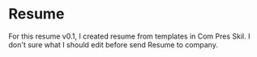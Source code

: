 # Resume

For this resume v0.1, I created resume from templates in Com Pres Skil. I don't sure what I should edit before send Resume to company.
